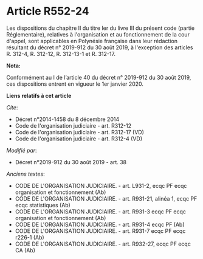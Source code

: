 # Article R552-24

Les dispositions du chapitre II du titre Ier du livre III du présent code (partie Réglementaire), relatives à l'organisation
et au fonctionnement de la cour d'appel, sont applicables en Polynésie française dans leur rédaction résultant du décret n°
2019-912 du 30 août 2019, à l'exception des articles R. 312-4, R. 312-12, R. 312-13-1 et R. 312-17.

**Nota:**

Conformément au I de l’article 40 du décret n° 2019-912 du 30 août 2019, ces dispositions entrent en vigueur le 1er janvier
2020.

**Liens relatifs à cet article**

_Cite_:

  - Décret n°2014-1458 du 8 décembre 2014
  - Code de l'organisation judiciaire - art. R312-12
  - Code de l'organisation judiciaire - art. R312-17 (VD)
  - Code de l'organisation judiciaire - art. R312-4 (VD)

_Modifié par_:

  - Décret n°2019-912 du 30 août 2019 - art. 38

_Anciens textes_:

  - CODE DE L'ORGANISATION JUDICIAIRE. - art. L931-2, ecqc PF ecqc organisation et fonctionnement (Ab)
  - CODE DE L'ORGANISATION JUDICIAIRE. - art. R931-21, alinéa 1, ecqc PF ecqc statistiques (Ab)
  - CODE DE L'ORGANISATION JUDICIAIRE. - art. R931-3 ecqc PF ecqc organisation et fonctionnement (Ab)
  - CODE DE L'ORGANISATION JUDICIAIRE. - art. R931-4 ecqc PF  (Ab)
  - CODE DE L'ORGANISATION JUDICIAIRE. - art. R931-7 ecqc PF ecqc r226-1 (Ab)
  - CODE DE L'ORGANISATION JUDICIAIRE. - art. R932-27, ecqc PF ecqc CA (Ab)

